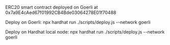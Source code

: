 ERC20 smart contract deployed on Goerli at 0x7a9E4cAed67f01992CB4Bde03064278E01f70488

Deploy on Goerli: npx hardhat run ./scripts/deploy.js --network goerli

Deploy on Hardhat local node: npx hardhat run ./scripts/deploy.js --network goerli